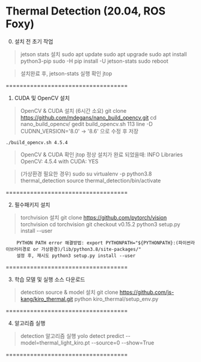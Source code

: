 Thermal Detection (20.04, ROS Foxy)
===================================

0. 설치 전 초기 작업 

> jetson stats 설치
sudo apt update
sudo apt upgrade
sudo apt install python3-pip
sudo -H pip install -U jetson-stats
sudo reboot	


> 설치완료 후, jetson-stats 실행 확인
	jtop

===================================

1. CUDA 및 OpenCV 설치

> OpenCV & CUDA 설치 (6시간 소요)
	git clone https://github.com/mdegans/nano_build_opencv.git
	cd nano_build_opencv/
	gedit build_opencv.sh
		113 line -D CUDNN_VERSION='8.0' -> '8.6' 으로 수정 후 저장
	
	./build_opencv.sh 4.5.4

> OpenCV & CUDA 확인
	jtop
		정상 설치가 완료 되었을때: INFO Libraries OpenCV: 4.5.4 with CUDA: YES	
	
> (가상환경 필요한 경우)
	sudo su
	virtualenv -p python3.8 thermal_detection
	source thermal_detection/bin/activate
	
===================================

2. 필수패키지 설치
> torchvision 설치
	git clone https://github.com/pytorch/vision torchvision
	cd torchvision
	git checkout v0.15.2
	python3 setup.py install --user
	
		PYTHON PATH error 해결방법: export PYTHONPATH="${PYTHONPATH}:(파이썬라이브러리경로 or 가상환경)/lib/python3.8/site-packages/"
		설정 후, 재시도 python3 setup.py install --user

===================================

3. 학습 모델 및 실행 소스 다운로드

> detection source & model 설치
	git clone https://github.com/js-kang/kiro_thermal.git
	python kiro_thermal/setup_env.py
		
===================================

4. 알고리즘 실행
> detection 알고리즘 실행
	yolo detect predict --model=thermal_light_kiro.pt --source=0 --show=True
	

===================================
